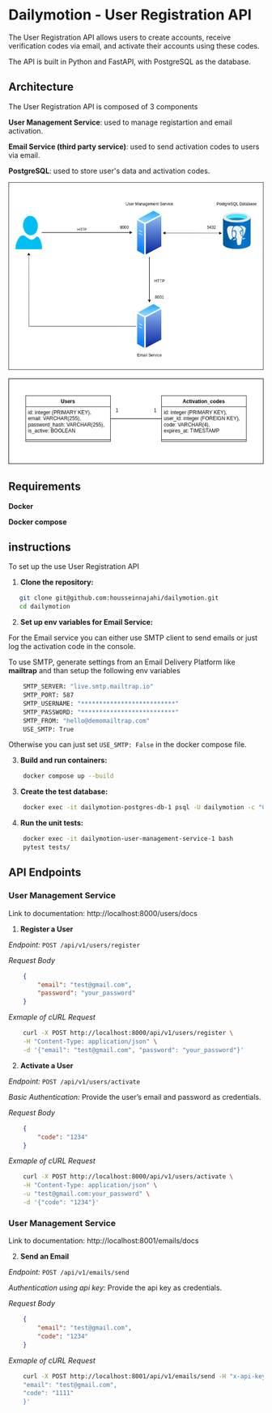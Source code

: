 # Dailymotion - User Registration API

The User Registration API allows users to create accounts, receive verification codes via email, and activate their accounts using these codes. 

The API is built in Python and  FastAPI, with PostgreSQL as the database.

## Architecture

The User Registration API is composed of 3 components

**User Management Service**: used to manage registartion and email activation.

**Email Service (third party service)**: used to send activation codes to users via email.

**PostgreSQL**: used to store user's data and activation codes.

![Architecture Schema](./diagrams/archi.png)

![Class diagram](./diagrams/class_diagram.png)


## Requirements

**Docker**

**Docker compose**

## instructions

To set up the use User Registration API

1. **Clone the repository:**

```bash
   git clone git@github.com:housseinnajahi/dailymotion.git
   cd dailymotion
```

2. **Set up env variables for Email Service:**

For the Email service you can either use SMTP client to send emails or just log the activation code in the console.

To use SMTP, generate settings from an Email Delivery Platform like **mailtrap** and than setup the following env variables

```bash
    SMTP_SERVER: "live.smtp.mailtrap.io"
    SMTP_PORT: 587
    SMTP_USERNAME: "**************************"
    SMTP_PASSWORD: "**************************"
    SMTP_FROM: "hello@demomailtrap.com"
    USE_SMTP: True
```

Otherwise you can just set `USE_SMTP: False` in the docker compose file.

3. **Build and run containers:**

```bash
    docker compose up --build
```

3. **Create the test database:**

```bash
    docker exec -it dailymotion-postgres-db-1 psql -U dailymotion -c "CREATE DATABASE dailymotion_test;"
```

4. **Run the unit tests:**

```bash
    docker exec -it dailymotion-user-management-service-1 bash
    pytest tests/
```

## API Endpoints

### User Management Service

Link to documentation: http://localhost:8000/users/docs

1. **Register a User**

*Endpoint:* `POST /api/v1/users/register`

*Request Body*

```json
    {
        "email": "test@gmail.com",
        "password": "your_password"
    }
```

*Exmaple of cURL Request*

```bash
    curl -X POST http://localhost:8000/api/v1/users/register \
    -H "Content-Type: application/json" \
    -d '{"email": "test@gmail.com", "password": "your_password"}'
```

2. **Activate a User**

*Endpoint:* `POST /api/v1/users/activate`

*Basic Authentication:* Provide the user’s email and password as credentials.

*Request Body*

```json
    {
        "code": "1234"
    }
```

*Exmaple of cURL Request*

```bash
    curl -X POST http://localhost:8000/api/v1/users/activate \
    -H "Content-Type: application/json" \
    -u "test@gmail.com:your_password" \
    -d '{"code": "1234"}'
```

### User Management Service

Link to documentation: http://localhost:8001/emails/docs

2. **Send an Email**

*Endpoint:* `POST /api/v1/emails/send`

*Authentication using api key:* Provide the api key as credentials.

*Request Body*

```json
    {
        "email": "test@gmail.com",
        "code": "1234"
    }
```

*Exmaple of cURL Request*

```bash
    curl -X POST http://localhost:8001/api/v1/emails/send -H "x-api-key: bb9e5b1b-1740-4a67-ba88-3a6eb4b8e176" -H "Content-Type: application/json" -d '{
    "email": "test@gmail.com",
    "code": "1111"
    }'
```

